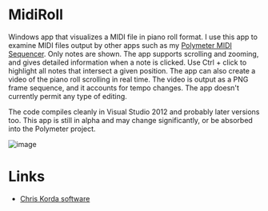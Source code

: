 # MidiRoll

Windows app that visualizes a MIDI file in piano roll format. I use this app to examine MIDI files output by other apps such as my [Polymeter MIDI Sequencer](https://victimofleisure.github.io/Polymeter/). Only notes are shown. The app supports scrolling and zooming, and gives detailed information when a note is clicked. Use Ctrl + click to highlight all notes that intersect a given position. The app can also create a video of the piano roll scrolling in real time. The video is output as a PNG frame sequence, and it accounts for tempo changes. The app doesn't currently permit any type of editing. 

The code compiles cleanly in Visual Studio 2012 and probably later versions too. This app is still in alpha and may change significantly, or be absorbed into the Polymeter project.

![image](https://repository-images.githubusercontent.com/1054157060/ebb376d6-3844-4dae-ae45-53076765ea0f)

# Links

* [Chris Korda software](https://victimofleisure.github.io/software)

